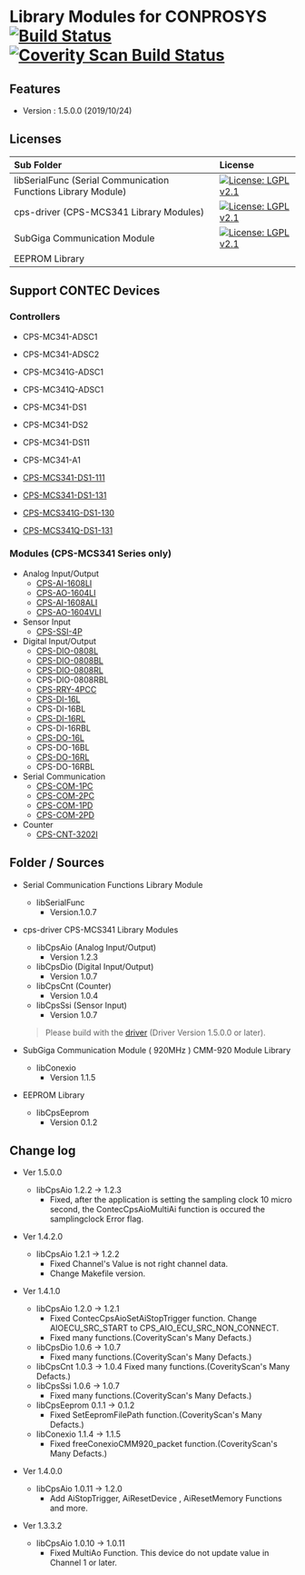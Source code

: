 # Library Modules for CONPROSYS [![Build Status](https://travis-ci.org/CONPROSYS/LINUX-SDK_library.svg?branch=master)](https://travis-ci.org/CONPROSYS/LINUX-SDK_library) [![Coverity Scan Build Status](https://img.shields.io/coverity/scan/17302.svg)](https://scan.coverity.com/projects/conprosys-linux-sdk_library)

## Features
* Version : 1.5.0.0 (2019/10/24)

## Licenses

|Sub Folder| License |
|:---|:---|
|libSerialFunc (Serial Communication Functions Library Module) | [![License: LGPL v2.1](https://img.shields.io/badge/License-LGPL%20v2.1-blue.svg)](https://www.gnu.org/licenses/old-licenses/lgpl-2.1.html) |
|cps-driver (CPS-MCS341 Library Modules)| [![License: LGPL v2.1](https://img.shields.io/badge/License-LGPL%20v2.1-blue.svg)](https://www.gnu.org/licenses/old-licenses/lgpl-2.1.html) |
|SubGiga Communication Module | [![License: LGPL v2.1](https://img.shields.io/badge/License-LGPL%20v2.1-blue.svg)](https://www.gnu.org/licenses/old-licenses/lgpl-2.1.html) |
|EEPROM Library||


## Support CONTEC Devices
### Controllers

* CPS-MC341-ADSC1
* CPS-MC341-ADSC2
* CPS-MC341G-ADSC1
* CPS-MC341Q-ADSC1
* CPS-MC341-DS1
* CPS-MC341-DS2
* CPS-MC341-DS11
* CPS-MC341-A1

* [CPS-MCS341-DS1-111](https://www.contec.com/en/products-services/daq-control/iiot-conprosys/m2m-controller/cps-mcs341-ds1-111/price/)
* [CPS-MCS341-DS1-131](https://www.contec.com/en/products-services/daq-control/iiot-conprosys/m2m-controller/cps-mcs341-ds1-131/price/)
* [CPS-MCS341G-DS1-130](https://www.contec.com/en/products-services/daq-control/iiot-conprosys/m2m-controller/cps-mcs341g-ds1-130/price/)
* [CPS-MCS341Q-DS1-131](https://www.contec.com/en/products-services/daq-control/iiot-conprosys/m2m-controller/cps-mcs341q-ds1-131/price/)

### Modules (CPS-MCS341 Series only)
* Analog Input/Output
    * [CPS-AI-1608LI](https://www.contec.com/en/products-services/daq-control/iiot-conprosys/cps-io-module/cps-ai-1608li/price/)
    * [CPS-AO-1604LI](https://www.contec.com/en/products-services/daq-control/iiot-conprosys/cps-io-module/cps-ao-1604li/price/)
    * [CPS-AI-1608ALI](https://www.contec.com/en/products-services/daq-control/iiot-conprosys/cps-io-module/cps-ai-1608ali/price/)
    * [CPS-AO-1604VLI](https://www.contec.com/en/products-services/daq-control/iiot-conprosys/cps-io-module/cps-ao-1604vli/price/)
* Sensor Input
    * [CPS-SSI-4P](https://www.contec.com/en/products-services/daq-control/iiot-conprosys/cps-io-module/cps-ssi-4p/price/)
* Digital Input/Output
    * [CPS-DIO-0808L](https://www.contec.com/en/products-services/daq-control/iiot-conprosys/cps-io-module/cps-dio-0808l/price/)
    * [CPS-DIO-0808BL](https://www.contec.com/en/products-services/daq-control/iiot-conprosys/cps-io-module/cps-dio-0808bl/price/)
    * [CPS-DIO-0808RL](https://www.contec.com/en/products-services/daq-control/iiot-conprosys/cps-io-module/cps-dio-0808rl/price/)
    * CPS-DIO-0808RBL
    * [CPS-RRY-4PCC](https://www.contec.com/en/products-services/daq-control/iiot-conprosys/cps-io-module/cps-rry-4pcc/price/)
    * [CPS-DI-16L](https://www.contec.com/en/products-services/daq-control/iiot-conprosys/cps-io-module/cps-di-16l/price/)
    * CPS-DI-16BL
    * [CPS-DI-16RL](https://www.contec.com/en/products-services/daq-control/iiot-conprosys/cps-io-module/cps-di-16rl/price/)
    * CPS-DI-16RBL
    * [CPS-DO-16L](https://www.contec.com/en/products-services/daq-control/iiot-conprosys/cps-io-module/cps-do-16l/price/)
    * CPS-DO-16BL
    * [CPS-DO-16RL](https://www.contec.com/en/products-services/daq-control/iiot-conprosys/cps-io-module/cps-do-16rl/price/)
    * CPS-DO-16RBL
* Serial Communication
    * [CPS-COM-1PC](https://www.contec.com/en/products-services/daq-control/iiot-conprosys/cps-io-module/cps-com-1pc/price/)
    * [CPS-COM-2PC](https://www.contec.com/en/products-services/daq-control/iiot-conprosys/cps-io-module/cps-com-2pc/price/)
    * [CPS-COM-1PD](https://www.contec.com/en/products-services/daq-control/iiot-conprosys/cps-io-module/cps-com-1pd/price/)
    * [CPS-COM-2PD](https://www.contec.com/en/products-services/daq-control/iiot-conprosys/cps-io-module/cps-com-2pd/price/)
* Counter
    * [CPS-CNT-3202I](https://www.contec.com/en/products-services/daq-control/iiot-conprosys/cps-io-module/cps-cnt-3202i/price/)

## Folder / Sources
* Serial Communication Functions Library Module
    * libSerialFunc
        * Version.1.0.7
* cps-driver
    CPS-MCS341 Library Modules
    * libCpsAio (Analog Input/Output)
        * Version 1.2.3
    * libCpsDio (Digital Input/Output)
        * Version 1.0.7
    * libCpsCnt (Counter)
        * Version 1.0.4
    * libCpsSsi (Sensor Input)
        * Version 1.0.7


    > Please build with the [driver](https://github.com/CONPROSYS/LINUX-SDK_driver) (Driver Version 1.5.0.0 or later).

* SubGiga Communication Module ( 920MHz )
    CMM-920 Module Library
    * libConexio
        * Version 1.1.5

* EEPROM Library 
    * libCpsEeprom 
        * Version 0.1.2

## Change log
* Ver 1.5.0.0
    * libCpsAio 1.2.2 -> 1.2.3
        * Fixed, after the application is setting the sampling clock 10 micro second, the ContecCpsAioMultiAi function is occured the samplingclock Error flag.
* Ver 1.4.2.0
    * libCpsAio 1.2.1 -> 1.2.2
        * Fixed Channel's Value is not right channel data.
        * Change Makefile version.
* Ver 1.4.1.0
    * libCpsAio 1.2.0 -> 1.2.1
        * Fixed ContecCpsAioSetAiStopTrigger function. Change AIOECU_SRC_START to CPS_AIO_ECU_SRC_NON_CONNECT.
        * Fixed many functions.(CoverityScan's Many Defacts.)
    * libCpsDio 1.0.6 -> 1.0.7
        * Fixed many functions.(CoverityScan's Many Defacts.)
    * libCpsCnt 1.0.3 -> 1.0.4
        Fixed many functions.(CoverityScan's Many Defacts.)
    * libCpsSsi 1.0.6 -> 1.0.7
        * Fixed many functions.(CoverityScan's Many Defacts.)
    * libCpsEeprom 0.1.1 -> 0.1.2
        * Fixed SetEepromFilePath function.(CoverityScan's Many Defacts.)
    * libConexio 1.1.4 -> 1.1.5
        * Fixed freeConexioCMM920_packet function.(CoverityScan's Many Defacts.)

* Ver 1.4.0.0
    * libCpsAio 1.0.11 -> 1.2.0
        * Add AiStopTrigger, AiResetDevice , AiResetMemory Functions and more.

* Ver 1.3.3.2
    * libCpsAio 1.0.10 -> 1.0.11
        * Fixed MultiAo Function. This device do not update value in Channel 1 or later.


